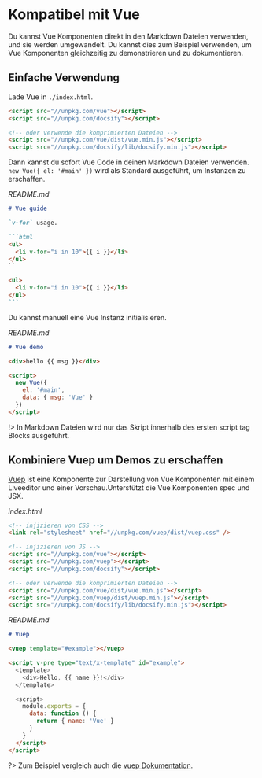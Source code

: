 # Kompatibel mit Vue

Du kannst Vue Komponenten direkt in den Markdown Dateien verwenden, und sie werden umgewandelt. Du kannst dies zum Beispiel verwenden, um Vue Komponenten gleichzeitig zu demonstrieren und zu dokumentieren.

## Einfache Verwendung

Lade Vue in `./index.html`.

```html
<script src="//unpkg.com/vue"></script>
<script src="//unpkg.com/docsify"></script>

<!-- oder verwende die komprimierten Dateien -->
<script src="//unpkg.com/vue/dist/vue.min.js"></script>
<script src="//unpkg.com/docsify/lib/docsify.min.js"></script>
```

Dann kannst du sofort Vue Code in deinen Markdown Dateien verwenden. `new Vue({ el: '#main' })` wird als Standard ausgeführt, um Instanzen zu erschaffen.

_README.md_

````markdown
# Vue guide

`v-for` usage.

```html
<ul>
  <li v-for="i in 10">{{ i }}</li>
</ul>
``

<ul>
  <li v-for="i in 10">{{ i }}</li>
</ul>
```
````

Du kannst manuell eine Vue Instanz initialisieren.

_README.md_

```markdown
# Vue demo

<div>hello {{ msg }}</div>

<script>
  new Vue({
    el: '#main',
    data: { msg: 'Vue' }
  })
</script>
```

!> In Markdown Dateien wird nur das Skript innerhalb des ersten script tag Blocks ausgeführt.

## Kombiniere Vuep um Demos zu erschaffen

[Vuep](https://github.com/QingWei-Li/vuep) ist eine Komponente zur Darstellung von Vue Komponenten mit einem Liveeditor und einer Vorschau.Unterstützt die Vue Komponenten spec und JSX.

_index.html_

```html
<!-- injizieren von CSS -->
<link rel="stylesheet" href="//unpkg.com/vuep/dist/vuep.css" />

<!-- injizieren von JS -->
<script src="//unpkg.com/vue"></script>
<script src="//unpkg.com/vuep"></script>
<script src="//unpkg.com/docsify"></script>

<!-- oder verwende die komprimierten Dateien -->
<script src="//unpkg.com/vue/dist/vue.min.js"></script>
<script src="//unpkg.com/vuep/dist/vuep.min.js"></script>
<script src="//unpkg.com/docsify/lib/docsify.min.js"></script>
```

_README.md_

```markdown
# Vuep

<vuep template="#example"></vuep>

<script v-pre type="text/x-template" id="example">
  <template>
    <div>Hello, {{ name }}!</div>
  </template>

  <script>
    module.exports = {
      data: function () {
        return { name: 'Vue' }
      }
    }
  </script>
</script>
```

?> Zum Beispiel vergleich auch die [vuep Dokumentation](https://qingwei-li.github.io/vuep/).
